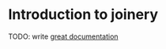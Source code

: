 # Introduction to joinery

TODO: write [great documentation](http://jacobian.org/writing/what-to-write/)
